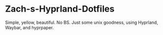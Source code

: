 # Zach-s-Hyprland-Dotfiles
Simple, yellow, beautiful. No BS. Just some unix goodness, using Hyprland, Waybar, and hyprpaper. 
